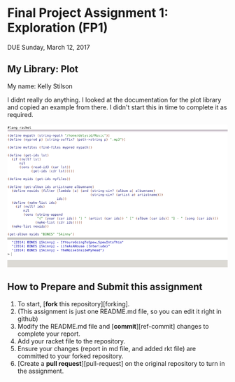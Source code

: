 # Final Project Assignment 1: Exploration (FP1)
DUE Sunday, March 12, 2017

## My Library: Plot
My name: Kelly Stilson

I didnt really do anything. 
I looked at the documentation for the plot library and copied an example from there. 
I didn't start this in time to complete it as required.

![test image](/testimage.png?raw=true "test image")



## How to Prepare and Submit this assignment

1. To start, [**fork** this repository][forking]. 
  2. (This assignment is just one README.md file, so you can edit it right in github)
1. Modify the README.md file and [**commit**][ref-commit] changes to complete your report.
1. Add your racket file to the repository. 
1. Ensure your changes (report in md file, and added rkt file) are committed to your forked repository.
1. [Create a **pull request**][pull-request] on the original repository to turn in the assignment.
